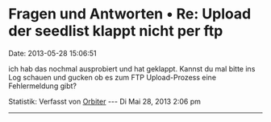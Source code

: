 Fragen und Antworten • Re: Upload der seedlist klappt nicht per ftp
===================================================================

Date: 2013-05-28 15:06:51

ich hab das nochmal ausprobiert und hat geklappt. Kannst du mal bitte
ins Log schauen und gucken ob es zum FTP Upload-Prozess eine
Fehlermeldung gibt?

Statistik: Verfasst von
[Orbiter](http://forum.yacy-websuche.de/memberlist.php?mode=viewprofile&u=2)
--- Di Mai 28, 2013 2:06 pm

------------------------------------------------------------------------

